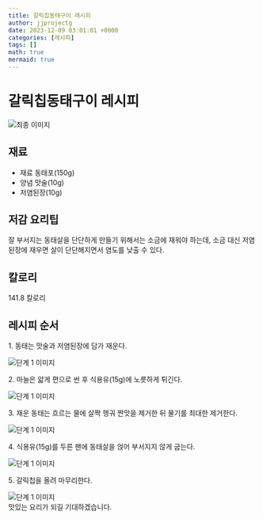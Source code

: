 ```yaml
---
title: 갈릭칩동태구이 레시피
author: jjprojectg
date: 2023-12-09 03:01:01 +0000
categories: [레시피]
tags: []
math: true
mermaid: true
---
```

<meta name="og:type" content="website"/>
<meta charset="UTF-8"/>
<div class="header">
  <h1>갈릭칩동태구이 레시피</h1>
</div>

<div class="container my-4">
  <div class="row">
    <div class="col-12 col-md-6">
      <div class="recipe-image">
        <img src="http://www.foodsafetykorea.go.kr/uploadimg/cook/10_00234_2.png" class="step-image" alt="최종 이미지"/>
      </div>
    </div>
    <div class="col-12 col-md-6">
      <div class="ingredients">
        <h2>재료</h2>
        <ul class="card">
          <li> 재료 동태포(150g) </li>
          <li> 양념 맛술(10g) </li>
          <li>  저염된장(10g) </li>
</ul>
      </div>
    </div>
    <div class="col-12 col-md-6">
      <div class="ingredients">
        <h2>저감 요리팁</h2>
        <div class="card"> 
          <p>
            잘 부서지는 동태살을 단단하게 만들기 위해서는 소금에 재워야 하는데,
소금 대신 저염된장에 재우면 살이 단단해지면서 염도를 낮출 수 있다.
          </p>
        </div>
      </div>
      <div class="ingredients">
        <h2>칼로리</h2>
        <div class="card"> 
          <p>
            141.8 칼로리
          </p>
        </div>
      </div>
    </div>
  </div>

  <h2 class="my-4">레시피 순서</h2>
  <div class="card recipe-card">
    <div class="card-body recipe-step">
      <p class="card-text step-description">1. 동태는 맛술과 저염된장에 담가
재운다.</p>
      <img src="http://www.foodsafetykorea.go.kr/uploadimg/cook/20_00234_1.png" alt="단계 1 이미지" class="step-image"/>
    </div>
  </div>
  <div class="card recipe-card">
    <div class="card-body recipe-step">
      <p class="card-text step-description">2. 마늘은 얇게 편으로 썬 후
식용유(15g)에 노릇하게 튀긴다.</p>
      <img src="http://www.foodsafetykorea.go.kr/uploadimg/cook/20_00234_2.png" alt="단계 1 이미지" class="step-image"/>
    </div>
  </div>
  <div class="card recipe-card">
    <div class="card-body recipe-step">
      <p class="card-text step-description">3. 재운 동태는 흐르는 물에 살짝 헹궈
짠맛을 제거한 뒤 물기를 최대한
제거한다.</p>
      <img src="http://www.foodsafetykorea.go.kr/uploadimg/cook/20_00234_3.png" alt="단계 1 이미지" class="step-image"/>
    </div>
  </div>
  <div class="card recipe-card">
    <div class="card-body recipe-step">
      <p class="card-text step-description">4. 식용유(15g)를 두른 팬에 동태살을
얹어 부서지지 않게 굽는다.</p>
      <img src="http://www.foodsafetykorea.go.kr/uploadimg/cook/20_00234_4.png" alt="단계 1 이미지" class="step-image"/>
    </div>
  </div>
  <div class="card recipe-card">
    <div class="card-body recipe-step">
      <p class="card-text step-description">5. 갈릭칩을 올려 마무리한다.</p>
      <img src="http://www.foodsafetykorea.go.kr/uploadimg/cook/20_00234_5.png" alt="단계 1 이미지" class="step-image"/>
    </div>
  </div>

</div>
맛있는 요리가 되길 기대하겠습니다.
